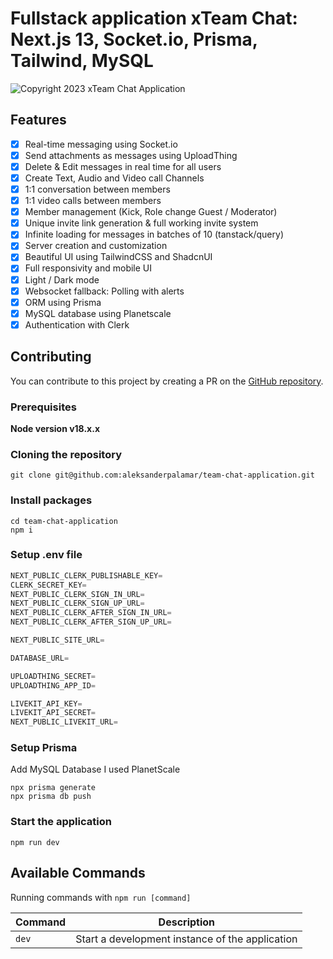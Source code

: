 # Fullstack application xTeam Chat: Next.js 13, Socket.io, Prisma, Tailwind, MySQL

![Copyright 2023 xTeam Chat Application]()

## Features

- [x] Real-time messaging using Socket.io
- [x] Send attachments as messages using UploadThing
- [x] Delete & Edit messages in real time for all users
- [x] Create Text, Audio and Video call Channels
- [x] 1:1 conversation between members
- [x] 1:1 video calls between members
- [x] Member management (Kick, Role change Guest / Moderator)
- [x] Unique invite link generation & full working invite system
- [x] Infinite loading for messages in batches of 10 (tanstack/query)
- [x] Server creation and customization
- [x] Beautiful UI using TailwindCSS and ShadcnUI
- [x] Full responsivity and mobile UI
- [x] Light / Dark mode
- [x] Websocket fallback: Polling with alerts
- [x] ORM using Prisma
- [x] MySQL database using Planetscale
- [x] Authentication with Clerk

## Contributing

You can contribute to this project by creating a PR on the [GitHub repository](https://github.com/aleksanderpalamar/team-chat-application).

### Prerequisites

**Node version v18.x.x**

### Cloning the repository

```shell
git clone git@github.com:aleksanderpalamar/team-chat-application.git
```

### Install packages

```shell
cd team-chat-application
npm i
```

### Setup .env file

```js
NEXT_PUBLIC_CLERK_PUBLISHABLE_KEY=
CLERK_SECRET_KEY=
NEXT_PUBLIC_CLERK_SIGN_IN_URL=
NEXT_PUBLIC_CLERK_SIGN_UP_URL=
NEXT_PUBLIC_CLERK_AFTER_SIGN_IN_URL=
NEXT_PUBLIC_CLERK_AFTER_SIGN_UP_URL=

NEXT_PUBLIC_SITE_URL=

DATABASE_URL=

UPLOADTHING_SECRET=
UPLOADTHING_APP_ID=

LIVEKIT_API_KEY=
LIVEKIT_API_SECRET=
NEXT_PUBLIC_LIVEKIT_URL=
```

### Setup Prisma

Add MySQL Database I used PlanetScale

```shell
npx prisma generate
npx prisma db push
```

### Start the application

```shell
npm run dev
```

## Available Commands

Running commands with `npm run [command]`

| Command | Description |
| --- | --- |
| `dev` | Start a development instance of the application |
